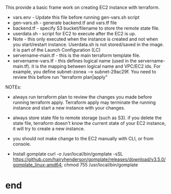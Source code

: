 This provide a basic frame work on creating EC2 instance with terraform.   
* vars.env - Update this file before running gen-vars.sh script
* gen-vars.sh - generate backend.tf and vars.tf file
* backend.tf - specify S3 bucket/filename to store the remote state file.  
* userdata.sh - script for EC2 to execute after the EC2 is up.   
* Note - this only executed when the instance is created and not when you start/restart instance.  Userdata.sh is not stored/saved in the image.  it is part of the Launch Configuration (LC)   
* servername-main.tf - this is the main terraform template file.   
* servername-vars.tf - this defines logical name (used in the servername-main.tf). it is the mapping between logical name and VPC/EC2 ids.  For example, you define subnet-zonea --> subnet-29ac29f.  You need to review this before run "terraform plan|apply"   
   
NOTEs:   
* always run terraform plan to review the changes you made before running terraform apply.  Terraform apply may terminate the running instance and start a new instance with your changes.  
  
* always store state file to remote storage (such as S3).  if you delete the state file, terraform doesn't know the current state of your EC2 instance, it will try to create a new instance.   

*   you should not make change to the EC2 manually with CLI, or from console.  
* Install gomplate curl -o /usr/local/bin/gomplate -sSL https://github.com/hairyhenderson/gomplate/releases/download/v3.5.0/gomplate_linux-amd64; chmod 755 /usr/local/bin/gomplate
#  end   #
